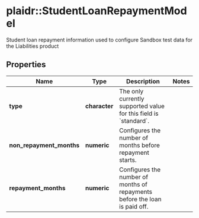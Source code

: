 # plaidr::StudentLoanRepaymentModel

Student loan repayment information used to configure Sandbox test data for the Liabilities product

## Properties
Name | Type | Description | Notes
------------ | ------------- | ------------- | -------------
**type** | **character** | The only currently supported value for this field is &#x60;standard&#x60;. | 
**non_repayment_months** | **numeric** | Configures the number of months before repayment starts. | 
**repayment_months** | **numeric** | Configures the number of months of repayments before the loan is paid off. | 


